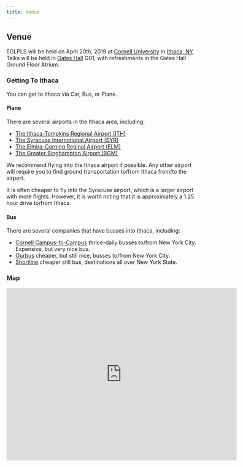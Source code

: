 ```yaml
---
title: Venue
---
```


## Venue

EGLPLS will be held on April 20th, 2019 at [Cornell University](https://www.cornell.edu) in [Ithaca, NY](https://www.cityofithaca.org/).
Talks will be held in [Gates Hall](https://www.cis.cornell.edu/bill-melinda-gates-hall) G01, with refreshments in the Gates Hall Ground Floor Atrium.

### Getting To Ithaca

You can get to Ithaca via Car, Bus, or Plane.

#### Plane

There are several airports in the Ithaca area, including:

* [The Ithaca-Tompkins Regional Airport (ITH)](https://flyithaca.com/)
* [The Syracuse International Airport (SYR)](https://www.syrairport.org/)
* [The Elmira-Corning Reginal Airport (ELM)](http://www.flyelm.com/)
* [The Greater Binghampton Airport (BGM)](http://binghamtonairport.com/)

We recommend flying into the Ithaca airport if possible.
Any other airport will require you to find ground transportation to/from Ithaca from/to the airport.

It is often cheaper to fly into the Syracuse airport, which is a larger airport with more flights.
However, it is worth noting that it is approximately a 1.25 hour drive to/from Ithaca.

#### Bus

There are several companies that have busses into Ithaca, including:

* [Cornell Campus-to-Campus](https://fcs.cornell.edu/content/campus-campus-bus-service/) thrice-daily busses to/from New York City. Expensive, but very nice bus.
* [Ourbus](https://www.ourbus.com/routes/nyc-to-ithaca) cheaper, but still nice, busses to/from New York City.
* [Shortline](https://web.coachusa.com/shortline/index.asp?nt=0) cheaper still bus, destinations all over New York State.

### Map

<iframe src="https://www.google.com/maps/embed?pb=!1m18!1m12!1m3!1d2944.1896475810754!2d-76.48327988390156!3d42.444980837725865!2m3!1f0!2f0!3f0!3m2!1i1024!2i768!4f13.1!3m3!1m2!1s0x89d0818b5e725517%3A0x7098683a6a981542!2sBill+and+Melinda+Gates+Hall!5e0!3m2!1sen!2sus!4v1546976653978" width="600" height="450" frameborder="0" style="border:0" allowfullscreen></iframe>


